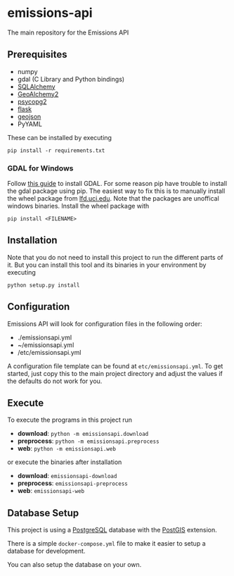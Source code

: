 # emissions-api
The main repository for the Emissions API

## Prerequisites

* numpy
* gdal (C Library and Python bindings)
* [SQLAlchemy](https://sqlalchemy.org)
* [GeoAlchemy2](https://github.com/geoalchemy/geoalchemy2)
* [psycopg2](https://pypi.org/project/psycopg2/)
* [flask](https://flask.palletsprojects.com)
* [geojson](https://pypi.org/project/geojson/)
* PyYAML

These can be installed by executing
```
pip install -r requirements.txt
```

### GDAL for Windows
Follow [this guide](https://sandbox.idre.ucla.edu/sandbox/tutorials/installing-gdal-for-windows) to install GDAL. For some reason pip have trouble to install the gdal package using pip. The easiest way to fix this is to manually install the wheel package from [lfd.uci.edu](https://www.lfd.uci.edu/~gohlke/pythonlibs/#gdal). Note that the packages are unoffical windows binaries. Install the wheel package with
```
pip install <FILENAME>
```

## Installation

Note that you do not need to install this project to run the different parts of it. But you can install this tool and its binaries in your environment by executing

```
python setup.py install
```

## Configuration

Emissions API will look for configuration files in the following order:

- ./emissionsapi.yml
- ~/emissionsapi.yml
- /etc/emissionsapi.yml

A configuration file template can be found at `etc/emissionsapi.yml`. To get
started, just copy this to the main project directory and adjust the values if
the defaults do not work for you.

## Execute

To execute the programs in this project run

* **download**: `python -m emissionsapi.download`
* **preprocess**: `python -m emissionsapi.preprocess`
* **web**: `python -m emissionsapi.web`

or execute the binaries after installation

* **download**: `emissionsapi-download`
* **preprocess**: `emissionsapi-preprocess`
* **web**: `emissionsapi-web`

## Database Setup

This project is using a [PostgreSQL](https://postgresql.org) database with the [PostGIS](https://postgis.net) extension.

There is a simple `docker-compose.yml` file to make it easier to setup a database for development.

You can also setup the database on your own.

